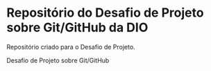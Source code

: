 # Repositório do Desafio de Projeto sobre Git/GitHub da DIO
Repositório criado para o Desafio de Projeto.

Desafio de Projeto sobre Git/GitHub
